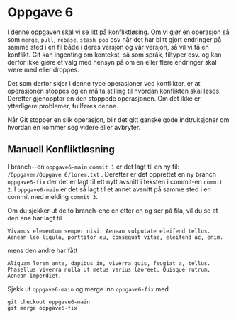 # Oppgave 6

I denne oppgaven skal vi se litt på konfliktløsing. 
Om vi gjør en operasjon så som `merge`, `pull`, `rebase`, `stash pop` osv når det har blitt gjort endringer på samme sted i en fil både i deres versjon og vår versjon, så vil vi få en konflikt.
Git kan ingenting om kontekst, så som språk, filtyper osv. og kan derfor ikke gjøre et valg med hensyn på om en eller flere endringer skal være med eller droppes.

Det som derfor skjer i denne type operasjoner ved konflikter, er at operasjonen stoppes og en må ta stilling til hvordan konflikten skal løses. 
Deretter gjenopptar en den stoppede operasjonen. Om det ikke er ytterligere problemer, fullføres denne.

Når Git stopper en slik operasjon, blir det gitt ganske gode indtruksjoner om hvordan en kommer seg videre eller avbryter.

## Manuell Konfliktløsning
I branch--en `oppgave6-main` `commit 1` er det lagt til en ny fil: `/Oppgaver/Oppgave 6/lorem.txt` . 
Deretter er det opprettet en ny branch `oppgave6-fix` der det er lagt til ett nytt avsnitt i teksten i commit-en `commit 2`.
I `oppgave6-main` er det så lagt til et annet avsnitt på samme sted i en commit med melding `commit 3`.

Om du sjekker ut de to branch-ene en etter en og ser på fila, vil du se at den ene har lagt til
```text
Vivamus elementum semper nisi. Aenean vulputate eleifend tellus. Aenean leo ligula, porttitor eu, consequat vitae, eleifend ac, enim.
```
mens den andre har fått 
```text
Aliquam lorem ante, dapibus in, viverra quis, feugiat a, tellus. Phasellus viverra nulla ut metus varius laoreet. Quisque rutrum. Aenean imperdiet.
```
Sjekk ut `oppgave6-main` og merge inn `oppgave6-fix` med
```shell
git checkout oppgave6-main
git merge oppgave6-fix
```
 